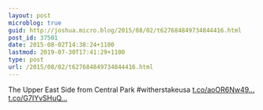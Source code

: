 ```yaml
---
layout: post
microblog: true
guid: http://joshua.micro.blog/2015/08/02/t627684849734844416.html
post_id: 37501
date: 2015-08-02T14:38:24+1100
lastmod: 2019-07-30T17:41:29+1100
type: post
url: /2015/08/02/t627684849734844416.html
---
```

The Upper East Side from Central Park #witherstakeusa [t.co/aoOR6Nw49...](http://t.co/aoOR6Nw49e) [t.co/G7IYvSHuQ...](http://t.co/G7IYvSHuQJ)
